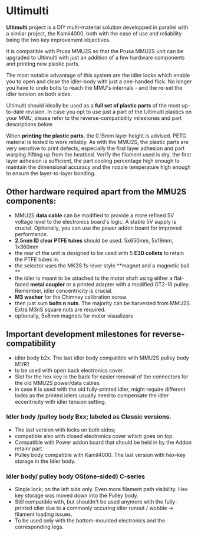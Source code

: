 # Ultimulti

**Ultimulti** project is a DIY multi-material solution developped in parallel with a similar project, the Kamil4000, both with the ease of use and reliability being the two key improvement objectives.  
  
It is compatible with Prusa MMU2S so that the Prusa MMU2S unit can be upgraded to Ultimulti with just an addition of a few hardware components and printing new plastic parts.  
  
The most notable advantage of this system are the idler locks which enable you to open and close the idler-body with just a one-handed flick. No longer you have to undo bolts to reach the MMU's internals - and the re-set the idler tension on both sides.  
  
Ultimulti should ideally be used as a **full set of plastic parts** of the most up-to-date revision. In case you opt to use just a part of the Ultimulti plastics on your MMU, please refer to the reverse-compatibility milestones and part descriptions below.  
  
When **printing the plastic parts**, the 0.15mm layer height is advised. PETG material is tested to work reliably. As with the MMU2S, the plastic parts are very sensitive to print defects; especially the first layer adhesion and part warping /lifting up from the heatbed. Verify the filament used is dry, the first layer adhesion is sufficient, the part cooling percentage high enough to maintain the dimensional accuracy and the nozzle temperature high enough to ensure the layer-to-layer bonding.  
  
## Other hardware required apart from the MMU2S components:  

- MMU2S **data cable** can be modified to provide a more refined 5V voltage level to the electronics board's logic. A stable 5V supply is crucial. Optionally, you can use the power addon board for improved performance.  
- **2.5mm ID clear PTFE tubes** should be used.  5x650mm, 5x19mm, 1x360mm
- the rear of the unit is designed to be used with 5 **E3D collets** to retain the PTFE tubes in.  
- the selector uses the MK3S fs-lever style **magnet and a magnetic ball  **
- the idler is meant to be attached to the motor shaft using either a flat-faced **metal coupler** or a printed adapter with a modified GT2-16 pulley. Remember, idler concentricity is crucial.  
- **M3 washer** for the Chimney calibration screw.  
- then just sum **bolts n nuts**. The majority can be harvested from MMU2S. Extra M3nS square nuts are required.  
- optionally, 5x8mm magnets for motor visualizers  
  
## Important development milestones for reverse-compatibility  
  
- idler body b2x. The last idler body compatible with MMU2S pulley body M1/R1  
- to be used with open back electronics cover. 
- Slot for the hex key in the back for easier removal of the connectors for the old MMU2S power/data cables.  
- in case it is used with the old fully-printed idler, might require different locks as the printed idlers usually need to compensate the idler eccentricity with idler tension setting.  
  
 ###  Idler body /pulley body Bxx; labeled as Classic versions.
- The last version with locks on both sides; 
-  compatible also with closed electronics cover which goes on top. 
-  Compatible with Power addon board that should be held in by the Addon retainr part. 
- Pulley body compatible with Kamil4000. The last version with hex-key storage in the Idler body.  
  
  
### Idler body/ pulley body OS(one-sided) C-series 
- Single lock; on the left side only. Even more filament path visibility. Hex key storage was moved down into the Pulley body.  
- Still compatible with, but shouldn't be used anymore with the fully-printed idler due to a commonly occuring idler runout / wobble -> filament loading issues.  
- To be used only with the bottom-mounted electronics and the corresponding legs.
